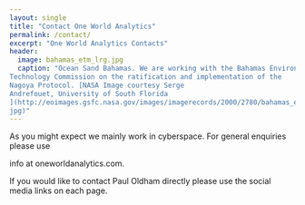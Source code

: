 ```yaml
---
layout: single
title: "Contact One World Analytics"
permalink: /contact/
excerpt: "One World Analytics Contacts"
header:
  image: bahamas_etm_lrg.jpg
  caption: "Ocean Sand Bahamas. We are working with the Bahamas Environment, Science and
Technology Commission on the ratification and implementation of the
Nagoya Protocol. [NASA Image courtesy Serge
Andrefouet, University of South Florida
](http://eoimages.gsfc.nasa.gov/images/imagerecords/2000/2780/bahamas_etm_lrg.
jpg)"
---
```


As you might expect we mainly work in cyberspace. For general enquiries please use 

info at oneworldanalytics.com.

If you would like to contact Paul Oldham directly please use the social media
links on each page.